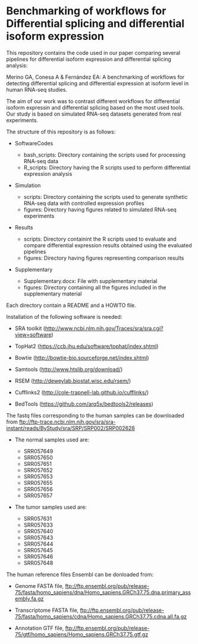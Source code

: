 # Benchmarking of workflows for Differential splicing and differential isoform expression

This repository contains the code used in our paper comparing several pipelines for differential isoform expression and differential splicing analysis:

Merino GA, Conesa A & Fernández EA: A benchmarking of workflows for detecting differential splicing and differential expression at isoform level in human RNA-seq studies.

The aim of our work was to contrast different workflows for differential isoform expressin and differential splicing based on the most used tools. Our study is based on simulated RNA-seq datasets generated from real experiments. 

The structure of this repository is as follows:

- SoftwareCodes
  - bash_scripts: Directory containing the scripts used for processing RNA-seq data 
  - R_scripts: Directory having the R scripts used to perform differential expression analysis

- Simulation
  - scripts: Directory containing the scripts used to generate synthetic RNA-seq data with controlled expression profiles
  - figures: Directory having figures related to simulated RNA-seq experiments
  
- Results
  - scripts: Directory containint the R scripts used to evaluate and compare differential expression results obtained using the evaluated pipelines
  - figures: Directory having figures representing comparison results
  
- Supplementary
  - Supplementary.docx: File with supplementary material
  - figures: Directory containing all the figures included in the supplementary material

Each directory contain a README and a HOWTO file. 

Installation of the following software is needed:

- SRA toolkit (http://www.ncbi.nlm.nih.gov/Traces/sra/sra.cgi?view=software)

- TopHat2 (https://ccb.jhu.edu/software/tophat/index.shtml)

- Bowtie (http://bowtie-bio.sourceforge.net/index.shtml)

- Samtools (http://www.htslib.org/download/)

- RSEM (http://deweylab.biostat.wisc.edu/rsem/)

- Cufflinks2 (http://cole-trapnell-lab.github.io/cufflinks/)

- BedTools (https://github.com/arq5x/bedtools2/releases)

The fastq files corresponding to the human samples can be downloaded from ftp://ftp-trace.ncbi.nlm.nih.gov/sra/sra-instant/reads/ByStudy/sra/SRP/SRP002/SRP002628

- The normal samples used are: 
    - SRR057649
    - SRR057650
    - SRR057651
    - SRR057652
    - SRR057653
    - SRR057655
    - SRR057656
    - SRR057657

- The tumor samples used are:
    - SRR057631
    - SRR057633
    - SRR057640
    - SRR057643
    - SRR057644
    - SRR057645
    - SRR057646
    - SRR057648

The human reference files Ensembl can be donloaded from: 

   * Genome FASTA file,  ftp://ftp.ensembl.org/pub/release-75/fasta/homo_sapiens/dna/Homo_sapiens.GRCh37.75.dna.primary_assembly.fa.gz
    
   * Transcriptome FASTA file, ftp://ftp.ensembl.org/pub/release-75/fasta/homo_sapiens/cdna/Homo_sapiens.GRCh37.75.cdna.all.fa.gz
    
   * Annotation GTF file, ftp://ftp.ensembl.org/pub/release-75/gtf/homo_sapiens/Homo_sapiens.GRCh37.75.gtf.gz


